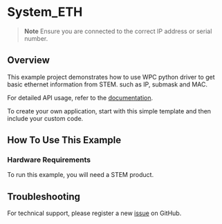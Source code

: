 # System_ETH
> **Note**
> Ensure you are connected to the correct IP address or serial number.

## Overview

This example project demonstrates how to use WPC python driver to get basic ethernet information from STEM.
such as IP, submask and MAC.

For detailed API usage, refer to the [documentation](https://wpc-systems-ltd.github.io/WPC_Python_driver_release/).

To create your own application, start with this simple template and then include your custom code.

## How To Use This Example

### Hardware Requirements

To run this example, you will need a STEM product.

## Troubleshooting

For technical support, please register a new [issue](https://github.com/WPC-Systems-Ltd/WPC_Python_driver_release/issues) on GitHub.